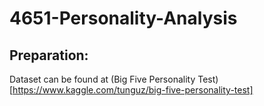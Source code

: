 # 4651-Personality-Analysis  
## Preparation:  
Dataset can be found at (Big Five Personality Test)[https://www.kaggle.com/tunguz/big-five-personality-test] 
